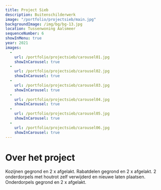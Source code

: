 ```yaml
---
title: Project Sieb
description: Buitenschilderwerk
image: "/portfolio/projectsieb/main.jpg"
backgroundImage: /img/bg/bg-13.jpg
location: Tussenwoning Aalsmeer
sequenceNumber: 6
showInMenu: true
year: 2021
images:
  -
    url: /portfolio/projectsieb/carousel01.jpg
    showInCarousel: true
  -
    url: /portfolio/projectsieb/carousel02.jpg
    showInCarousel: true
  -
    url: /portfolio/projectsieb/carousel03.jpg
    showInCarousel: true
  -
    url: /portfolio/projectsieb/carousel04.jpg
    showInCarousel: true
  -
    url: /portfolio/projectsieb/carousel05.jpg
    showInCarousel: true
  -
    url: /portfolio/projectsieb/carousel06.jpg
    showInCarousel: true
---
```



# Over het project

Kozijnen gegrond en 2 x afgelakt. Rabatdelen gegrond en 2 x afgelakt. 
2 onderdorpels met houtrot zelf verwijderd en nieuwe laten plaatsen. 
Onderdorpels gegrond en 2 x afgelakt.

